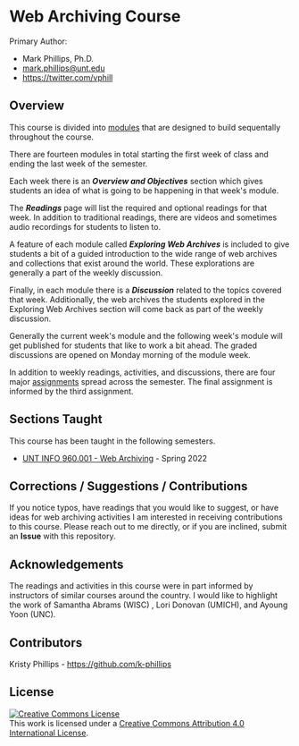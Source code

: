# Web Archiving Course

Primary Author:
* Mark Phillips, Ph.D.  
* mark.phillips@unt.edu  
* https://twitter.com/vphill

## Overview

This course is divided into [modules](./modules/) that are designed to build sequentally throughout the course.

There are fourteen modules in total starting the first week of class and ending the last week of the semester. 

Each week there is an **_Overview and Objectives_** section which gives students an idea of what is going to be happening in that week's module. 

The **_Readings_** page will list the required and optional readings for that week.  In addition to traditional readings, there are videos and sometimes audio recordings for students to listen to. 

A feature of each module called _**Exploring Web Archives**_ is included to give students a bit of a guided introduction to the wide range of web archives and collections that exist around the world. These explorations are generally a part of the weekly discussion. 

Finally, in each module there is a **_Discussion_** related to the topics covered that week. Additionally, the web archives the students explored in the Exploring Web Archives section will come back as part of the weekly discussion.

Generally the current week's module and the following week's module will get published for students that like to work a bit ahead.  The graded discussions are opened on Monday morning of the module week. 

In addition to weekly readings, activities, and discussions, there are four major [assignments](./assignments/) spread across the semester. The final assignment is informed by the third assignment.

## Sections Taught

This course has been taught in the following semesters.

* [UNT INFO 960.001 - Web Archiving](syllabus-5960.001-Web-Archiving-2022-Spring.md) - Spring 2022


## Corrections / Suggestions / Contributions

If you notice typos, have readings that you would like to suggest, or have ideas for web archiving activities I am interested in receiving contributions to this course. Please reach out to me directly, or if you are inclined, submit an __Issue__ with this repository.

## Acknowledgements

The readings and activities in this course were in part informed by instructors of similar courses around the country. I would like to highlight the work of Samantha Abrams (WISC) , Lori Donovan (UMICH), and Ayoung Yoon (UNC).

## Contributors

Kristy Phillips - https://github.com/k-phillips

## License

<a rel="license" href="http://creativecommons.org/licenses/by/4.0/"><img alt="Creative Commons License" style="border-width:0" src="https://i.creativecommons.org/l/by/4.0/88x31.png" /></a><br />This work is licensed under a <a rel="license" href="http://creativecommons.org/licenses/by/4.0/">Creative Commons Attribution 4.0 International License</a>.
